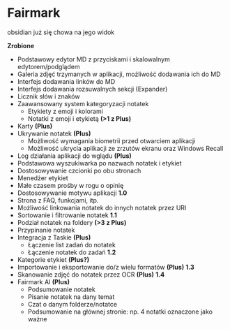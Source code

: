 # Fairmark
obsidian już się chowa na jego widok

**Zrobione**
- Podstawowy edytor MD z przyciskami i skalowalnym edytorem/podglądem
- Galeria zdjęć trzymanych w aplikacji, możliwość dodawania ich do MD
- Interfejs dodawania linków do MD
- Interfejs dodawania rozsuwalnych sekcji (Expander)
- Licznik słów i znaków
- Zaawansowany system kategoryzacji notatek
  - Etykiety z emoji i kolorami
  - Notatki z emoji i etykietą **(\>1 z Plus)**
- Karty **(Plus)**
- Ukrywanie notatek **(Plus)**
  - Możliwość wymagania biometrii przed otwarciem aplikacji
  - Możliwość ukrycia aplikacji ze zrzutów ekranu oraz Windows Recall
- Log działania aplikacji do wglądu **(Plus)**
- Podstawowa wyszukiwarka po nazwach notatek i etykiet
- Dostosowywanie czcionki po obu stronach
- Menedżer etykiet
- Małe czasem prośby w rogu o opinię
- Dostosowywanie motywu aplikacji
**1.0**
- Strona z FAQ, funkcjami, itp.
- Możliwość linkowania notatek do innych notatek przez URI
- Sortowanie i filtrowanie notatek
**1.1**
- Podział notatek na foldery **(\>3 z Plus)**
- Przypinanie notatek
- Integracja z Taskie **(Plus)**
  - Łączenie list zadań do notatek
  - Łączenie notatek do zadań
**1.2**
- Kategorie etykiet **(Plus?)**
- Importowanie i eksportowanie do/z wielu formatów **(Plus)**
**1.3**
- Skanowanie zdjęć do notatek przez OCR **(Plus)**
**1.4**
- Fairmark AI **(Plus)**
  - Podsumowanie notatek
  - Pisanie notatek na dany temat
  - Czat o danym folderze/notatce
  - Podsumowanie na głównej stronie: np. 4 notatki oznaczone jako ważne

